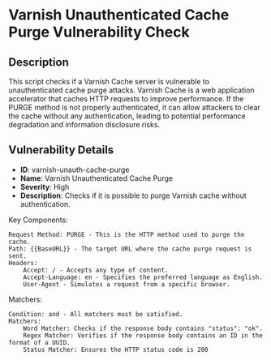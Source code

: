 # Varnish Unauthenticated Cache Purge Vulnerability Check

## Description

This script checks if a Varnish Cache server is vulnerable to unauthenticated cache purge attacks. Varnish Cache is a web application accelerator that caches HTTP requests to improve performance. If the PURGE method is not properly authenticated, it can allow attackers to clear the cache without any authentication, leading to potential performance degradation and information disclosure risks.

## Vulnerability Details

- **ID**: varnish-unauth-cache-purge
- **Name**: Varnish Unauthenticated Cache Purge
- **Severity**: High
- **Description**: Checks if it is possible to purge Varnish cache without authentication.


Key Components:

    Request Method: PURGE - This is the HTTP method used to purge the cache.
    Path: {{BaseURL}} - The target URL where the cache purge request is sent.
    Headers:
        Accept: / - Accepts any type of content.
        Accept-Language: en - Specifies the preferred language as English.
        User-Agent - Simulates a request from a specific browser.

Matchers:

    Condition: and - All matchers must be satisfied.
    Matchers:
        Word Matcher: Checks if the response body contains "status": "ok".
        Regex Matcher: Verifies if the response body contains an ID in the format of a UUID.
        Status Matcher: Ensures the HTTP status code is 200
